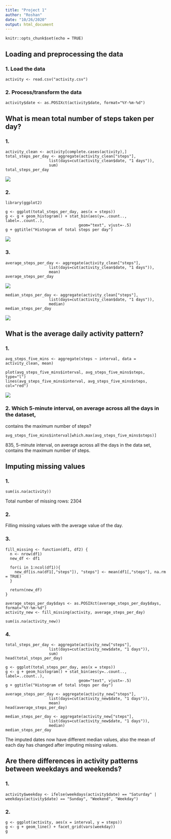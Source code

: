 ```yaml
---
title: "Project 1"
author: "Roshan"
date: "10/26/2020"
output: html_document
---
```


```{r setup, include=FALSE}
knitr::opts_chunk$set(echo = TRUE)
```

## Loading and preprocessing the data

### 1. Load the data
```{r}
activity <- read.csv("activity.csv")
```

### 2. Process/transform the data
```{r}
activity$date <- as.POSIXct(activity$date, format="%Y-%m-%d")
```


## What is mean total number of steps taken per day?

### 1. 
```{r}
activity_clean <- activity[complete.cases(activity),]
total_steps_per_day <- aggregate(activity_clean["steps"], 
                   list(days=cut(activity_clean$date, "1 days")),
                   sum)
total_steps_per_day
```
![](instructions_fig/img1.png)

### 2. 
```{r}
library(ggplot2)

g <- ggplot(total_steps_per_day, aes(x = steps))
g <- g + geom_histogram() + stat_bin(aes(y=..count.., label=..count..), 
                                geom="text", vjust=-.5)
g + ggtitle("Histogram of total steps per day")
```
![](instructions_fig/img2.png)


### 3. 

```{r}
average_steps_per_day <- aggregate(activity_clean["steps"], 
                   list(days=cut(activity_clean$date, "1 days")),
                   mean)
average_steps_per_day
```
![](instructions_fig/img3.png)


```{r}
median_steps_per_day <- aggregate(activity_clean["steps"], 
                   list(days=cut(activity_clean$date, "1 days")),
                   median)
median_steps_per_day
```
![](instructions_fig/img4.png)


## What is the average daily activity pattern?

### 1. 

```{r}
avg_steps_five_mins <- aggregate(steps ~ interval, data = activity_clean, mean)

plot(avg_steps_five_mins$interval, avg_steps_five_mins$steps, type="l")
lines(avg_steps_five_mins$interval, avg_steps_five_mins$steps, col="red")
```
![](instructions_fig/img5.png)


### 2. Which 5-minute interval, on average across all the days in the dataset, 
contains the maximum number of steps?

```{r}
avg_steps_five_mins$interval[which.max(avg_steps_five_mins$steps)]
```

835, 5-minute interval, on average across all the days in the 
data set, contains the maximum number of steps.

## Imputing missing values

### 1.

```{r}
sum(is.na(activity))
```

Total number of missing rows: 2304

### 2. 

Filling missing values with the average value of the day.

### 3.

```{r}
fill_missing <- function(df1, df2) {
  n <- nrow(df1) 
  new_df <- df1

  for(i in 1:ncol(df1)){
    new_df[is.na(df1[,"steps"]), "steps"] <- mean(df1[,"steps"], na.rm = TRUE)
  }
  
  return(new_df)
}

average_steps_per_day$days <- as.POSIXct(average_steps_per_day$days, format="%Y-%m-%d")
activity_new <- fill_missing(activity, average_steps_per_day)

sum(is.na(activity_new))
```

### 4. 

```{r}
total_steps_per_day <- aggregate(activity_new["steps"], 
                   list(days=cut(activity_new$date, "1 days")),
                   sum)
head(total_steps_per_day)
```

```{r}
g <- ggplot(total_steps_per_day, aes(x = steps))
g <- g + geom_histogram() + stat_bin(aes(y=..count.., label=..count..), 
                                geom="text", vjust=-.5)
g + ggtitle("Histogram of total steps per day")
```

```{r}
average_steps_per_day <- aggregate(activity_new["steps"], 
                   list(days=cut(activity_new$date, "1 days")),
                   mean)
head(average_steps_per_day)
```

```{r}
median_steps_per_day <- aggregate(activity_new["steps"], 
                   list(days=cut(activity_new$date, "1 days")),
                   median)
median_steps_per_day
```

The imputed dates now have different median values, also the mean
of each day has changed after imputing missing values.

## Are there differences in activity patterns between weekdays and weekends?


### 1.

```{r}
activity$weekday <- ifelse(weekdays(activity$date) == "Saturday" | weekdays(activity$date) == "Sunday", "Weekend", "Weekday")
```


### 2.

```{r}
g <- ggplot(activity, aes(x = interval, y = steps))
g <- g + geom_line() + facet_grid(vars(weekday))
g
```

